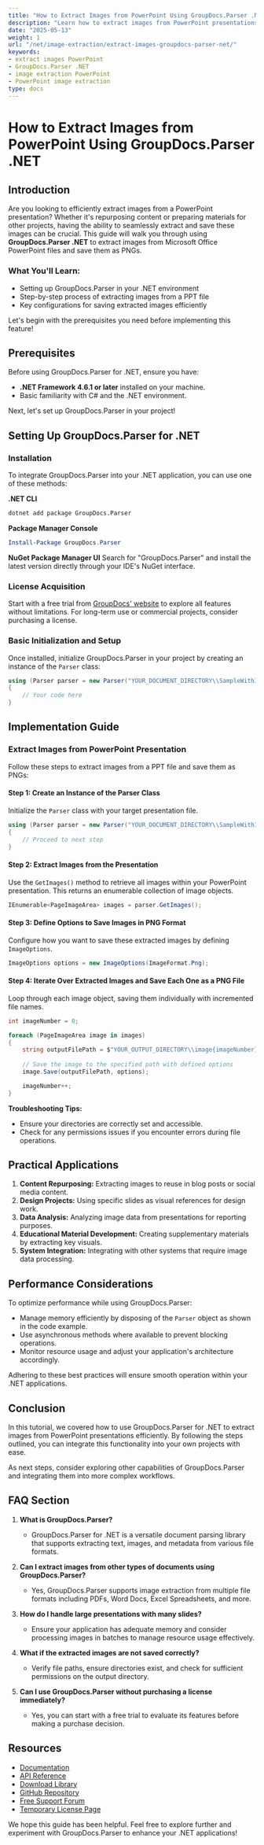```yaml
---
title: "How to Extract Images from PowerPoint Using GroupDocs.Parser .NET | Image Extraction Guide"
description: "Learn how to extract images from PowerPoint presentations using GroupDocs.Parser .NET. This guide covers setup, implementation, and practical applications for efficient image extraction."
date: "2025-05-13"
weight: 1
url: "/net/image-extraction/extract-images-groupdocs-parser-net/"
keywords:
- extract images PowerPoint
- GroupDocs.Parser .NET
- image extraction PowerPoint
- PowerPoint image extraction
type: docs
---
```

# How to Extract Images from PowerPoint Using GroupDocs.Parser .NET

## Introduction

Are you looking to efficiently extract images from a PowerPoint presentation? Whether it's repurposing content or preparing materials for other projects, having the ability to seamlessly extract and save these images can be crucial. This guide will walk you through using **GroupDocs.Parser .NET** to extract images from Microsoft Office PowerPoint files and save them as PNGs.

### What You'll Learn:
- Setting up GroupDocs.Parser in your .NET environment
- Step-by-step process of extracting images from a PPT file
- Key configurations for saving extracted images efficiently

Let's begin with the prerequisites you need before implementing this feature!

## Prerequisites

Before using GroupDocs.Parser for .NET, ensure you have:
- **.NET Framework 4.6.1 or later** installed on your machine.
- Basic familiarity with C# and the .NET environment.

Next, let's set up GroupDocs.Parser in your project!

## Setting Up GroupDocs.Parser for .NET

### Installation

To integrate GroupDocs.Parser into your .NET application, you can use one of these methods:

**.NET CLI**
```bash
dotnet add package GroupDocs.Parser
```

**Package Manager Console**
```powershell
Install-Package GroupDocs.Parser
```

**NuGet Package Manager UI**
Search for "GroupDocs.Parser" and install the latest version directly through your IDE's NuGet interface.

### License Acquisition

Start with a free trial from [GroupDocs' website](https://purchase.groupdocs.com/temporary-license/) to explore all features without limitations. For long-term use or commercial projects, consider purchasing a license.

### Basic Initialization and Setup

Once installed, initialize GroupDocs.Parser in your project by creating an instance of the `Parser` class:

```csharp
using (Parser parser = new Parser("YOUR_DOCUMENT_DIRECTORY\\SampleWithImagesPptx.pptx"))
{
    // Your code here
}
```

## Implementation Guide

### Extract Images from PowerPoint Presentation

Follow these steps to extract images from a PPT file and save them as PNGs:

#### Step 1: Create an Instance of the Parser Class

Initialize the `Parser` class with your target presentation file.

```csharp
using (Parser parser = new Parser("YOUR_DOCUMENT_DIRECTORY\\SampleWithImagesPptx.pptx"))
{
    // Proceed to next step
}
```

#### Step 2: Extract Images from the Presentation

Use the `GetImages()` method to retrieve all images within your PowerPoint presentation. This returns an enumerable collection of image objects.

```csharp
IEnumerable<PageImageArea> images = parser.GetImages();
```

#### Step 3: Define Options to Save Images in PNG Format

Configure how you want to save these extracted images by defining `ImageOptions`.

```csharp
ImageOptions options = new ImageOptions(ImageFormat.Png);
```

#### Step 4: Iterate Over Extracted Images and Save Each One as a PNG File

Loop through each image object, saving them individually with incremented file names.

```csharp
int imageNumber = 0;

foreach (PageImageArea image in images)
{
    string outputFilePath = $"YOUR_OUTPUT_DIRECTORY\\image{imageNumber}.png";
    
    // Save the image to the specified path with defined options
    image.Save(outputFilePath, options);

    imageNumber++;
}
```

**Troubleshooting Tips:**
- Ensure your directories are correctly set and accessible.
- Check for any permissions issues if you encounter errors during file operations.

## Practical Applications

1. **Content Repurposing:** Extracting images to reuse in blog posts or social media content.
2. **Design Projects:** Using specific slides as visual references for design work.
3. **Data Analysis:** Analyzing image data from presentations for reporting purposes.
4. **Educational Material Development:** Creating supplementary materials by extracting key visuals.
5. **System Integration:** Integrating with other systems that require image data processing.

## Performance Considerations

To optimize performance while using GroupDocs.Parser:
- Manage memory efficiently by disposing of the `Parser` object as shown in the code example.
- Use asynchronous methods where available to prevent blocking operations.
- Monitor resource usage and adjust your application's architecture accordingly.

Adhering to these best practices will ensure smooth operation within your .NET applications.

## Conclusion

In this tutorial, we covered how to use GroupDocs.Parser for .NET to extract images from PowerPoint presentations efficiently. By following the steps outlined, you can integrate this functionality into your own projects with ease. 

As next steps, consider exploring other capabilities of GroupDocs.Parser and integrating them into more complex workflows.

## FAQ Section

1. **What is GroupDocs.Parser?**
   - GroupDocs.Parser for .NET is a versatile document parsing library that supports extracting text, images, and metadata from various file formats.
   
2. **Can I extract images from other types of documents using GroupDocs.Parser?**
   - Yes, GroupDocs.Parser supports image extraction from multiple file formats including PDFs, Word Docs, Excel Spreadsheets, and more.
3. **How do I handle large presentations with many slides?**
   - Ensure your application has adequate memory and consider processing images in batches to manage resource usage effectively.
4. **What if the extracted images are not saved correctly?**
   - Verify file paths, ensure directories exist, and check for sufficient permissions on the output directory.
5. **Can I use GroupDocs.Parser without purchasing a license immediately?**
   - Yes, you can start with a free trial to evaluate its features before making a purchase decision.

## Resources

- [Documentation](https://docs.groupdocs.com/parser/net/)
- [API Reference](https://reference.groupdocs.com/parser/net)
- [Download Library](https://releases.groupdocs.com/parser/net/)
- [GitHub Repository](https://github.com/groupdocs-parser/GroupDocs.Parser-for-.NET)
- [Free Support Forum](https://forum.groupdocs.com/c/parser/10)
- [Temporary License Page](https://purchase.groupdocs.com/temporary-license/) 

We hope this guide has been helpful. Feel free to explore further and experiment with GroupDocs.Parser to enhance your .NET applications!

